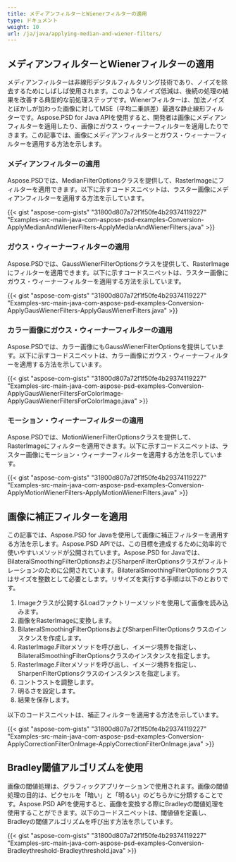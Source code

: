 ```yaml
---
title: メディアンフィルターとWienerフィルターの適用
type: ドキュメント
weight: 10
url: /ja/java/applying-median-and-wiener-filters/
---
```


## **メディアンフィルターとWienerフィルターの適用**
メディアンフィルターは非線形デジタルフィルタリング技術であり、ノイズを除去するためにしばしば使用されます。このようなノイズ低減は、後続の処理の結果を改善する典型的な前処理ステップです。Wienerフィルターは、加法ノイズとぼかしが加わった画像に対してMSE（平均二乗誤差）最適な静止線形フィルターです。Aspose.PSD for Java APIを使用すると、開発者は画像にメディアンフィルターを適用したり、画像にガウス・ウィーナーフィルターを適用したりできます。この記事では、画像にメディアンフィルターとガウス・ウィーナーフィルターを適用する方法を示します。

### **メディアンフィルターの適用**
Aspose.PSDでは、MedianFilterOptionsクラスを提供して、RasterImageにフィルターを適用できます。以下に示すコードスニペットは、ラスター画像にメディアンフィルターを適用する方法を示しています。

{{< gist "aspose-com-gists" "31800d807a72f1f50fe4b29374119227" "Examples-src-main-java-com-aspose-psd-examples-Conversion-ApplyMedianAndWienerFilters-ApplyMedianAndWienerFilters.java" >}}

### **ガウス・ウィーナーフィルターの適用**
Aspose.PSDでは、GaussWienerFilterOptionsクラスを提供して、RasterImageにフィルターを適用できます。以下に示すコードスニペットは、ラスター画像にガウス・ウィーナーフィルターを適用する方法を示しています。

{{< gist "aspose-com-gists" "31800d807a72f1f50fe4b29374119227" "Examples-src-main-java-com-aspose-psd-examples-Conversion-ApplyGausWienerFilters-ApplyGausWienerFilters.java" >}}

### **カラー画像にガウス・ウィーナーフィルターの適用**
Aspose.PSDでは、カラー画像にもGaussWienerFilterOptionsを提供しています。以下に示すコードスニペットは、カラー画像にガウス・ウィーナーフィルターを適用する方法を示しています。

{{< gist "aspose-com-gists" "31800d807a72f1f50fe4b29374119227" "Examples-src-main-java-com-aspose-psd-examples-Conversion-ApplyGausWienerFiltersForColorImage-ApplyGausWienerFiltersForColorImage.java" >}}

### **モーション・ウィーナーフィルターの適用**
Aspose.PSDでは、MotionWienerFilterOptionsクラスを提供して、RasterImageにフィルターを適用できます。以下に示すコードスニペットは、ラスター画像にモーション・ウィーナーフィルターを適用する方法を示しています。

{{< gist "aspose-com-gists" "31800d807a72f1f50fe4b29374119227" "Examples-src-main-java-com-aspose-psd-examples-Conversion-ApplyMotionWienerFilters-ApplyMotionWienerFilters.java" >}}

## **画像に補正フィルターを適用**
この記事では、Aspose.PSD for Javaを使用して画像に補正フィルターを適用する方法を示します。Aspose.PSD APIでは、この目標を達成するために効率的で使いやすいメソッドが公開されています。Aspose.PSD for Javaでは、BilateralSmoothingFilterOptionsおよびSharpenFilterOptionsクラスがフィルトレーションのために公開されています。BilateralSmoothingFilterOptionsクラスはサイズを整数として必要とします。リサイズを実行する手順は以下のとおりです。

1. Imageクラスが公開するLoadファクトリーメソッドを使用して画像を読み込みます。
1. 画像をRasterImageに変換します。
1. BilateralSmoothingFilterOptionsおよびSharpenFilterOptionsクラスのインスタンスを作成します。
1. RasterImage.Filterメソッドを呼び出し、イメージ境界を指定し、BilateralSmoothingFilterOptionsクラスのインスタンスを指定します。
1. RasterImage.Filterメソッドを呼び出し、イメージ境界を指定し、SharpenFilterOptionsクラスのインスタンスを指定します。
1. コントラストを調整します。
1. 明るさを設定します。
1. 結果を保存します。

以下のコードスニペットは、補正フィルターを適用する方法を示しています。

{{< gist "aspose-com-gists" "31800d807a72f1f50fe4b29374119227" "Examples-src-main-java-com-aspose-psd-examples-Conversion-ApplyCorrectionFilterOnImage-ApplyCorrectionFilterOnImage.java" >}}

## **Bradley閾値アルゴリズムを使用**
画像の閾値処理は、グラフィックアプリケーションで使用されます。画像の閾値処理の目的は、ピクセルを「暗い」と「明るい」のどちらかに分類することです。Aspose.PSD APIを使用すると、画像を変換する際にBradleyの閾値処理を使用することができます。以下のコードスニペットは、閾値値を定義し、Bradleyの閾値アルゴリズムを呼び出す方法を示しています。

{{< gist "aspose-com-gists" "31800d807a72f1f50fe4b29374119227" "Examples-src-main-java-com-aspose-psd-examples-Conversion-Bradleythreshold-Bradleythreshold.java" >}}
